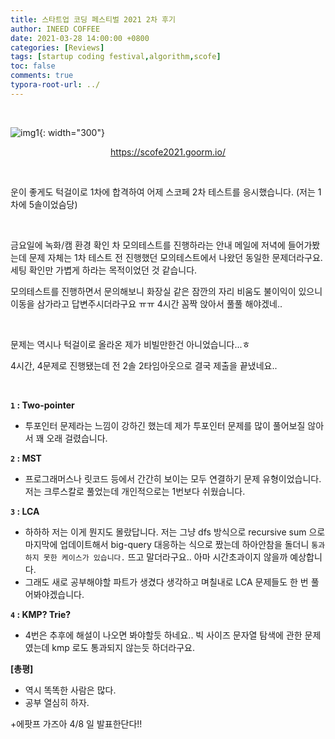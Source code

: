 ```yaml
---
title: 스타트업 코딩 페스티벌 2021 2차 후기
author: INEED COFFEE
date: 2021-03-28 14:00:00 +0800
categories: [Reviews]
tags: [startup coding festival,algorithm,scofe]
toc: false
comments: true
typora-root-url: ../
---
```


​	

![img1](https://www.contestkorea.com/admincenter/files/meet/202103021846152812591.jpg){: width="300"}

<p align="center">
    <a href="https://scofe2021.goorm.io/">https://scofe2021.goorm.io/</a>
</p>
​	

운이 좋게도 턱걸이로 1차에 합격하여 어제 스코페 2차 테스트를 응시했습니다. (저는 1차에 5솔이었슴당)

​	

금요일에 녹화/캠 환경 확인 차 모의테스트를 진행하라는 안내 메일에 저녁에 들어가봤는데 문제 자체는 1차 테스트 전 진행했던 모의테스트에서 나왔던 동일한 문제더라구요. 세팅 확인만 가볍게 하라는 목적이었던 것 같습니다.

모의테스트를 진행하면서 문의해보니 화장실 같은 잠깐의 자리 비움도 불이익이 있으니 이동을 삼가라고 답변주시더라구요 ㅠㅠ 4시간 꼼짝 앉아서 풀풀 해야겠네..

​	

문제는 역시나 턱걸이로 올라온 제가 비빌만한건 아니었습니다...ㅎ

4시간, 4문제로 진행됐는데 전 2솔 2타임아웃으로 결국 제출을 끝냈네요..

​	

__`1` : Two-pointer__ 

- 투포인터 문제라는 느낌이 강하긴 했는데 제가 투포인터 문제를 많이 풀어보질 않아서 꽤 오래 걸렸습니다. 

__`2` : MST__ 

- 프로그래머스나 릿코드 등에서 간간히 보이는 모두 연결하기 문제 유형이었습니다. 저는 크루스칼로 풀었는데 개인적으로는 1번보다 쉬웠습니다.

__`3` : LCA__ 

- 하하하 저는 이게 뭔지도 몰랐답니다. 저는 그냥 dfs 방식으로 recursive sum 으로 마지막에 업데이트해서 big-query 대응하는 식으로 짰는데 하아안참을 돌더니 `통과하지 못한 케이스가 있습니다.` 뜨고 말더라구요.. 아마 시간초과이지 않을까 예상합니다.
- 그래도 새로 공부해야할 파트가 생겼다 생각하고 며칠내로 LCA 문제들도 한 번 풀어봐야겠습니다.

__`4` : KMP? Trie?__ 

- 4번은 추후에 해설이 나오면 봐야할듯 하네요.. 빅 사이즈 문자열 탐색에 관한 문제였는데 kmp 로도 통과되지 않는듯 하더라구요. 



__[총평]__ 

- 역시 똑똑한 사람은 많다.
- 공부 열심히 하자.

+에팟프 가즈아 4/8 일 발표한단다!!



